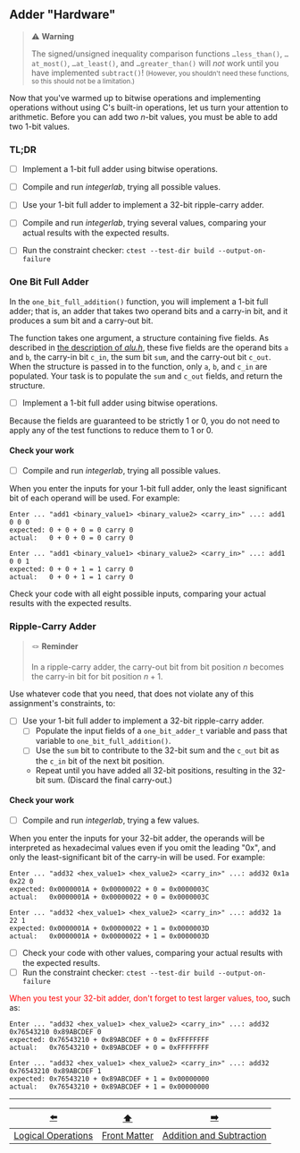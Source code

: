 ## Adder "Hardware"

> ⚠️ **Warning**
>
> The signed/unsigned inequality comparison functions `…less_than()`, `…at_most()`, `…at_least()`, and `…greater_than()` will *not* work until you have implemented `subtract()`!
> <small>(However, you shouldn't need these functions, so this should not be a limitation.)</small>


Now that you've warmed up to bitwise operations and implementing operations without using C's built-in operations, let us turn your attention to arithmetic.
Before you can add two $n$-bit values, you must be able to add two 1-bit values.


### TL;DR

- [ ] Implement a 1-bit full adder using bitwise operations.
- [ ] Compile and run *integerlab*, trying all possible values.


- [ ] Use your 1-bit full adder to implement a 32-bit ripple-carry adder.
- [ ] Compile and run *integerlab*, trying several values, comparing your actual results with the expected results.
- [ ] Run the constraint checker: `ctest --test-dir build --output-on-failure`


### One Bit Full Adder

In the `one_bit_full_addition()` function, you will implement a 1-bit full adder;
that is, an adder that takes two operand bits and a carry-in bit, and it produces a sum bit and a carry-out bit.

The function takes one argument, a structure containing five fields.
As described in [the description of *alu.h*](01-getting-started.md#aluh), these five fields are the operand bits `a` and `b`, the carry-in bit `c_in`, the sum bit `sum`, and the carry-out bit `c_out`.
When the structure is passed in to the function, only `a`, `b`, and `c_in` are populated.
Your task is to populate the `sum` and `c_out` fields, and return the structure.

- [ ] Implement a 1-bit full adder using bitwise operations.

Because the fields are guaranteed to be strictly 1 or 0, you do not need to apply any of the test functions to reduce them to 1 or 0.

#### Check your work

- [ ] Compile and run *integerlab*, trying all possible values.

When you enter the inputs for your 1-bit full adder, only the least significant bit of each operand will be used.
For example:
```
Enter ... "add1 <binary_value1> <binary_value2> <carry_in>" ...: add1 0 0 0
expected: 0 + 0 + 0 = 0 carry 0
actual:   0 + 0 + 0 = 0 carry 0

Enter ... "add1 <binary_value1> <binary_value2> <carry_in>" ...: add1 0 0 1
expected: 0 + 0 + 1 = 1 carry 0
actual:   0 + 0 + 1 = 1 carry 0
```

Check your code with all eight possible inputs, comparing your actual results with the expected results.


### Ripple-Carry Adder

> 🪢 **Reminder**
>
> In a ripple-carry adder, the carry-out bit from bit position $n$ becomes the carry-in bit for bit position $n+1$.

Use whatever code that you need, that does not violate any of this assignment's constraints, to:

- [ ] Use your 1-bit full adder to implement a 32-bit ripple-carry adder.
  - [ ] Populate the input fields of a `one_bit_adder_t` variable and pass that variable to `one_bit_full_addition()`.
  - [ ] Use the `sum` bit to contribute to the 32-bit sum and the `c_out` bit as the `c_in` bit of the next bit position.
  - Repeat until you have added all 32-bit positions, resulting in the 32-bit sum.
    (Discard the final carry-out.)

#### Check your work

- [ ] Compile and run *integerlab*, trying a few values.

When you enter the inputs for your 32-bit adder, the operands will be interpreted as hexadecimal values even if you omit the leading "0x", and only the least-significant bit of the carry-in will be used.
For example:
```
Enter ... "add32 <hex_value1> <hex_value2> <carry_in>" ...: add32 0x1a 0x22 0
expected: 0x0000001A + 0x00000022 + 0 = 0x0000003C
actual:   0x0000001A + 0x00000022 + 0 = 0x0000003C

Enter ... "add32 <hex_value1> <hex_value2> <carry_in>" ...: add32 1a 22 1
expected: 0x0000001A + 0x00000022 + 1 = 0x0000003D
actual:   0x0000001A + 0x00000022 + 1 = 0x0000003D
```

- [ ] Check your code with other values, comparing your actual results with the expected results.
- [ ] Run the constraint checker: `ctest --test-dir build --output-on-failure`

<font color="red">When you test your 32-bit adder, don't forget to test larger values, too</font>, such as:
```
Enter ... "add32 <hex_value1> <hex_value2> <carry_in>" ...: add32 0x76543210 0x89ABCDEF 0
expected: 0x76543210 + 0x89ABCDEF + 0 = 0xFFFFFFFF
actual:   0x76543210 + 0x89ABCDEF + 0 = 0xFFFFFFFF

Enter ... "add32 <hex_value1> <hex_value2> <carry_in>" ...: add32 0x76543210 0x89ABCDEF 1
expected: 0x76543210 + 0x89ABCDEF + 1 = 0x00000000
actual:   0x76543210 + 0x89ABCDEF + 1 = 0x00000000
```

---

|         [⬅️](04-logical-operations.md)         |      [⬆️](../README.md)      |            [➡️](06-addition-subtraction.md)            |
|:----------------------------------------------:|:----------------------------:|:------------------------------------------------------:|
| [Logical Operations](04-logical-operations.md) | [Front Matter](../README.md) | [Addition and Subtraction](06-addition-subtraction.md) |
